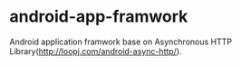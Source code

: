 android-app-framwork
====================
Android application framwork base on Asynchronous HTTP Library(http://loopj.com/android-async-http/).